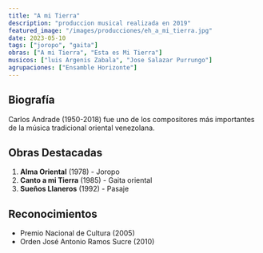 ```yaml
---
title: "A mi Tierra"
description: "produccion musical realizada en 2019"
featured_image: "/images/producciones/eh_a_mi_tierra.jpg"
date: 2023-05-10
tags: ["joropo", "gaita"]
obras: ["A mi Tierra", "Esta es Mi Tierra"]
musicos: ["luis Argenis Zabala", "Jose Salazar Purrungo"]
agrupaciones: ["Ensamble Horizonte"]
---
```


## Biografía

Carlos Andrade (1950-2018) fue uno de los compositores más importantes de la música tradicional oriental venezolana.

## Obras Destacadas

1. **Alma Oriental** (1978) - Joropo
2. **Canto a mi Tierra** (1985) - Gaita oriental
3. **Sueños Llaneros** (1992) - Pasaje

## Reconocimientos

- Premio Nacional de Cultura (2005)
- Orden José Antonio Ramos Sucre (2010)
